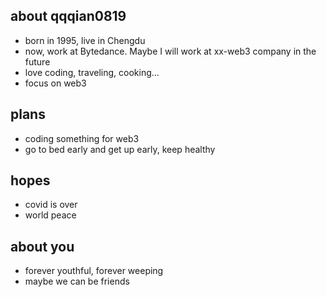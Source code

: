## about qqqian0819
* born in 1995, live in Chengdu
* now, work at Bytedance. Maybe I will work at xx-web3 company in the future
* love coding, traveling, cooking...
* focus on web3

## plans
* coding something for web3
* go to bed early and get up early, keep healthy

## hopes
* covid is over
* world peace

## about you 
* forever youthful, forever weeping
* maybe we can be friends
